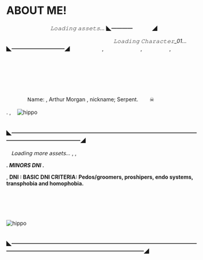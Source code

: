 # ABOUT ME!
ㅤㅤㅤㅤㅤㅤㅤㅤㅤ*𝙻𝚘𝚊𝚍𝚒𝚗𝚐 𝚊𝚜𝚜𝚎𝚝𝚜...* ◣━━━━ㅤㅤㅤㅤ◢


ㅤㅤㅤㅤㅤㅤㅤㅤㅤㅤㅤㅤㅤㅤㅤㅤㅤㅤㅤㅤㅤㅤ*𝙻𝚘𝚊𝚍𝚒𝚗𝚐 𝙲𝚑𝚊𝚛𝚊𝚌𝚝𝚎𝚛_01...*
ㅤ◣━━━━━━━━━━◢
ㅤㅤㅤㅤㅤㅤ
,ㅤ
ㅤㅤㅤㅤㅤㅤ
,ㅤ
ㅤㅤㅤㅤ
,ㅤ
ㅤㅤㅤㅤㅤㅤㅤㅤ
ㅤㅤㅤㅤㅤㅤㅤㅤㅤㅤㅤㅤㅤㅤㅤㅤㅤㅤㅤㅤㅤㅤㅤㅤㅤㅤㅤㅤㅤㅤㅤㅤㅤㅤㅤㅤㅤㅤㅤㅤㅤㅤㅤㅤㅤㅤㅤㅤㅤㅤㅤㅤㅤㅤㅤㅤㅤㅤㅤㅤㅤㅤㅤㅤㅤㅤㅤㅤㅤ
ㅤㅤㅤㅤㅤㅤㅤㅤㅤㅤㅤ
ㅤㅤㅤㅤㅤㅤㅤㅤㅤㅤㅤㅤㅤㅤㅤㅤㅤㅤㅤㅤㅤㅤㅤㅤㅤㅤㅤㅤㅤㅤㅤㅤㅤㅤㅤ
ㅤㅤㅤㅤㅤㅤㅤㅤㅤㅤㅤ
ㅤㅤㅤㅤㅤㅤㅤㅤㅤㅤㅤㅤㅤㅤㅤㅤㅤㅤㅤㅤㅤㅤ
ㅤㅤㅤㅤㅤㅤㅤㅤㅤㅤㅤ

ㅤㅤㅤㅤ 𝖭𝖺𝗆𝖾: , Arthur Morgan , nickname; Serpent.ㅤㅤ ☠

.
,
ㅤ![hippo](https://media2.giphy.com/media/v1.Y2lkPTc5MGI3NjExM2NocGsxNzJzcG9mcjIyYzVrNHgzcDJ5dHN3bTZudXk0ODZvMjhudCZlcD12MV9pbnRlcm5hbF9naWZfYnlfaWQmY3Q9Zw/WvQNnMcTsOy8RAaK4m/giphy.gif)





ㅤㅤㅤㅤㅤㅤㅤㅤㅤㅤㅤㅤㅤㅤ    ㅤㅤㅤㅤㅤㅤㅤㅤㅤㅤㅤㅤㅤㅤㅤㅤ◣━━━━━━━━━━━━━━━━━━━━━━━━━━━━━━━━━━━━━━━━━━━━━━━━━◢

ㅤ*𝖫𝗈𝖺𝖽𝗂𝗇𝗀 𝗆𝗈𝗋𝖾 𝖺𝗌𝗌𝖾𝗍𝗌...* ,
,

***. MINORS DNI .***

, **DNI : BASIC DNI CRITERIA: Pedos/groomers, proshipers, endo systems, transphobia and homophobia.**

ㅤㅤㅤㅤㅤㅤㅤㅤㅤㅤㅤ
ㅤㅤㅤㅤㅤㅤㅤㅤㅤㅤㅤ
ㅤㅤㅤㅤㅤㅤㅤㅤㅤㅤㅤ
ㅤㅤㅤㅤㅤㅤㅤㅤㅤㅤㅤ
ㅤㅤㅤㅤㅤㅤㅤㅤㅤㅤㅤ
ㅤㅤㅤㅤㅤㅤㅤㅤㅤㅤㅤ
ㅤㅤㅤㅤㅤㅤㅤㅤㅤㅤㅤ



![hippo](https://media2.giphy.com/media/v1.Y2lkPTc5MGI3NjExb2Rnb2ZxNHk1dWxlcmU0bG00Yzd2cHo5czR0MWptMTc2bDU1dGk2MSZlcD12MV9pbnRlcm5hbF9naWZfYnlfaWQmY3Q9Zw/2l9yjNsfgxt3sVt6zk/giphy.gif)




ㅤㅤㅤㅤㅤㅤㅤㅤㅤㅤㅤㅤㅤㅤ    ㅤㅤㅤㅤㅤㅤㅤㅤㅤㅤㅤㅤㅤㅤㅤㅤ◣━━━━━━━━━━━━━━━━━━━━━━━━━━━━━━━━━━━━━━━━━━━━━━━━━━━━━━━━━━━━━◢
